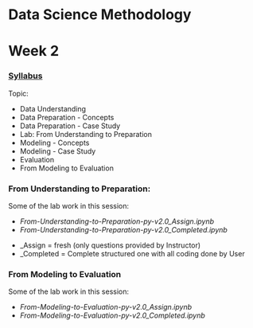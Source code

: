 # Data Science Methodology
# Week 2

### [Syllabus](https://www.coursera.org/learn/data-science-methodology/supplement/mPNW0/syllabus)

Topic: 
- Data Understanding
- Data Preparation - Concepts
- Data Preparation - Case Study
- Lab: From Understanding to Preparation
- Modeling - Concepts
- Modeling - Case Study
- Evaluation
- From Modeling to Evaluation


### From Understanding to Preparation:

Some of the lab work in this session:   
- *From-Understanding-to-Preparation-py-v2.0_Assign.ipynb*
- *From-Understanding-to-Preparation-py-v2.0_Completed.ipynb*   

* _Assign = fresh (only questions provided by Instructor)   
* _Completed = Complete structured one with all coding done by User    

### From Modeling to Evaluation

Some of the lab work in this session:

- *From-Modeling-to-Evaluation-py-v2.0_Assign.ipynb*
- *From-Modeling-to-Evaluation-py-v2.0_Completed.ipynb*
